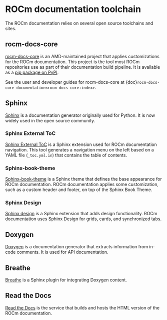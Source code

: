 <head>
  <meta charset="UTF-8">
  <meta name="description" content="ROCm documentation toolchain">
  <meta name="keywords" content="documentation, toolchain, Sphinx, Doxygen, MyST, AMD, ROCm">
</head>

# ROCm documentation toolchain

The ROCm documentation relies on several open source toolchains and sites.

## rocm-docs-core

[rocm-docs-core](https://github.com/ROCm/rocm-docs-core) is an AMD-maintained
project that applies customizations for the ROCm documentation. This project is the tool most ROCm repositories use as part of their documentation build pipeline. It is available as a [pip package on PyPI](https://pypi.org/project/rocm-docs-core/).

See the user and developer guides for rocm-docs-core at
{doc}`rocm-docs-core documentation<rocm-docs-core:index>`.

## Sphinx

[Sphinx](https://www.sphinx-doc.org/en/master/) is a documentation generator originally used for Python. It is now widely used in the open source community.

### Sphinx External ToC

[Sphinx External ToC](https://sphinx-external-toc.readthedocs.io/en/latest/intro.html) is a Sphinx extension used for ROCm documentation navigation. This tool generates a navigation menu on the left
based on a YAML file (`_toc.yml.in`) that contains the table of contents.

### Sphinx-book-theme

[Sphinx-book-theme](https://sphinx-book-theme.readthedocs.io/en/latest/) is a Sphinx theme that defines the base appearance for ROCm documentation. ROCm documentation applies some customization, such as a custom header and footer, on top of the Sphinx Book Theme.

### Sphinx Design

[Sphinx design](https://sphinx-design.readthedocs.io/en/latest/index.html) is a Sphinx extension that adds design functionality. ROCm documentation uses Sphinx Design for grids, cards, and synchronized tabs.

## Doxygen

[Doxygen](https://www.doxygen.nl/) is a documentation generator that extracts information from in-code comments. It is used for API documentation.

## Breathe

[Breathe](https://www.breathe-doc.org/) is a Sphinx plugin for integrating Doxygen content.

## Read the Docs

[Read the Docs](https://docs.readthedocs.io/en/stable/) is the service that builds and hosts the HTML version of the ROCm documentation.
